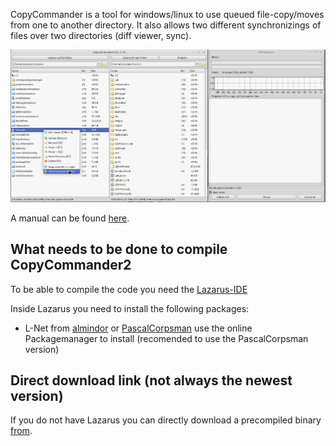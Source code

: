 CopyCommander is a tool for windows/linux to use queued file-copy/moves from one to another directory. It also allows two different synchronizings of files over two directories (diff viewer, sync).

![Overview](images/Overview.png)

A manual can be found [here](src/how_to_use.md).

## What needs to be done to compile CopyCommander2

To be able to compile the code you need the [Lazarus-IDE](https://www.lazarus-ide.org)

Inside Lazarus you need to install the following packages:
- L-Net from [almindor](https://github.com/almindor/lnet) or [PascalCorpsman](https://github.com/PascalCorpsman/lnet) use the online Packagemanager to install (recomended to use the PascalCorpsman version)


## Direct download link (not always the newest version)

If you do not have Lazarus you can directly download a precompiled binary [from](https://www.corpsman.de/klickcounter.php?url=download/copycommander.zip).

